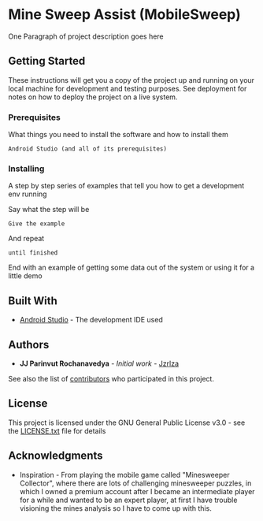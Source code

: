 # Mine Sweep Assist (MobileSweep)

One Paragraph of project description goes here

## Getting Started

These instructions will get you a copy of the project up and running on your local machine for development and testing purposes. See deployment for notes on how to deploy the project on a live system.

### Prerequisites

What things you need to install the software and how to install them

```
Android Studio (and all of its prerequisites)
```

### Installing

A step by step series of examples that tell you how to get a development env running

Say what the step will be

```
Give the example
```

And repeat

```
until finished
```

End with an example of getting some data out of the system or using it for a little demo


## Built With

* [Android Studio](https://developer.android.com/studio) - The development IDE used


## Authors

* **JJ Parinvut Rochanavedya** - *Initial work* - [Jzrlza](https://github.com/jzrlza)

See also the list of [contributors](https://github.com/jzrlza/MobileSweeper/graphs/contributors) who participated in this project.

## License

This project is licensed under the GNU General Public License v3.0 - see the [LICENSE.txt](LICENSE.txt) file for details

## Acknowledgments

* Inspiration - From playing the mobile game called "Minesweeper Collector", where there are lots of challenging minesweeper puzzles, in which I owned a premium account after I became an intermediate player for a while and wanted to be an expert player, at first I have trouble visioning the mines analysis so I have to come up with this.
